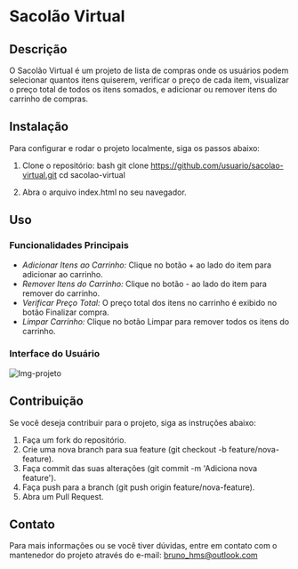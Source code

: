 # Sacolão Virtual

## Descrição
O Sacolão Virtual é um projeto de lista de compras onde os usuários podem selecionar quantos itens quiserem, verificar o preço de cada item, visualizar o preço total de todos os itens somados, e adicionar ou remover itens do carrinho de compras.

## Instalação
Para configurar e rodar o projeto localmente, siga os passos abaixo:

1. Clone o repositório:
    bash
    git clone https://github.com/usuario/sacolao-virtual.git
    cd sacolao-virtual
    

2. Abra o arquivo index.html no seu navegador.

## Uso
### Funcionalidades Principais
- *Adicionar Itens ao Carrinho:* Clique no botão + ao lado do item para adicionar ao carrinho.
- *Remover Itens do Carrinho:* Clique no botão - ao lado do item para remover do carrinho.
- *Verificar Preço Total:* O preço total dos itens no carrinho é exibido no botão Finalizar compra.
- *Limpar Carrinho:* Clique no botão Limpar para remover todos os itens do carrinho.

### Interface do Usuário

![Img-projeto](https://github.com/BrunooHms/sacolao-virtual/assets/113738086/835399e5-b6dd-40a3-89cc-747700db9e44)




## Contribuição
Se você deseja contribuir para o projeto, siga as instruções abaixo:

1. Faça um fork do repositório.
2. Crie uma nova branch para sua feature (git checkout -b feature/nova-feature).
3. Faça commit das suas alterações (git commit -m 'Adiciona nova feature').
4. Faça push para a branch (git push origin feature/nova-feature).
5. Abra um Pull Request.

## Contato
Para mais informações ou se você tiver dúvidas, entre em contato com o mantenedor do projeto através do e-mail: bruno_hms@outlook.com 
